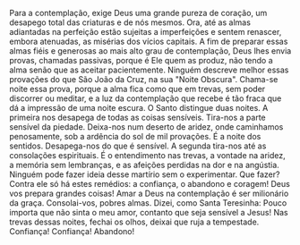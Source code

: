 Para a contemplação, exige Deus uma grande pureza de coração, um desapego total das criaturas e de nós mesmos. Ora, até as almas adiantadas na perfeição estão sujeitas a imperfeições e sentem renascer, embora atenuadas, as misérias dos vícios capitais. A fim de preparar essas almas fiéis e generosas ao mais alto grau de contemplação, Deus lhes envia provas, chamadas passivas, porque é Ele quem as produz, não tendo a alma senão que as aceitar pacientemente. Ninguém descreve melhor essas provações do que São João da Cruz, na sua "Noite Obscura". Chama-se noite essa prova, porque a alma fica como que em trevas, sem poder discorrer ou meditar, e a luz da contemplação que recebe é tão fraca que dá a impressão de uma noite escura. O Santo distingue duas noites. A primeira nos desapega de todas as coisas sensíveis. Tira-nos a parte sensível da piedade. Deixa-nos num deserto de aridez, onde caminhamos penosamente, sob a ardência do sol de mil provações. É a noite dos sentidos. Desapega-nos do que é sensível. A segunda tira-nos até as consolações espirituais. É o entendimento nas trevas, a vontade na aridez, a memória sem lembranças, e as afeições perdidas na dor e na angústia. Ninguém pode fazer ideia desse martírio sem o experimentar. Que fazer? Contra ele só há estes remédios: a confiança, o abandono e coragem! Deus vos prepara grandes coisas! Amar a Deus na contemplação é ser milionário da graça. Consolai-vos, pobres almas. Dizei, como Santa Teresinha: Pouco importa que não sinta o meu amor, contanto que seja sensível a Jesus! Nas trevas dessas noites, fechai os olhos, deixai que ruja a tempestade. Confiança! Confiança! Abandono!